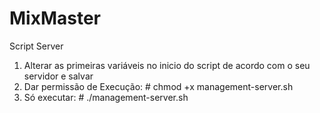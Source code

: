 # MixMaster
Script Server

1. Alterar as primeiras variáveis no inicio do script de acordo com o seu servidor e salvar
2. Dar permissão de Execução: # chmod +x management-server.sh
3. Só executar: # ./management-server.sh
